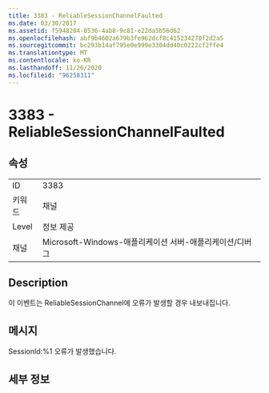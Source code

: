 ```yaml
---
title: 3383 - ReliableSessionChannelFaulted
ms.date: 03/30/2017
ms.assetid: f5948284-8536-4ab8-9c81-e22da5b56d62
ms.openlocfilehash: abf9b4602a679b3fe962dcf8c415234270f2d2a5
ms.sourcegitcommit: bc293b14af795e0e999e3304dd40c0222cf2ffe4
ms.translationtype: MT
ms.contentlocale: ko-KR
ms.lasthandoff: 11/26/2020
ms.locfileid: "96258311"
---
```

# <a name="3383---reliablesessionchannelfaulted"></a>3383 - ReliableSessionChannelFaulted

## <a name="properties"></a>속성  
  
|||  
|-|-|  
|ID|3383|  
|키워드|채널|  
|Level|정보 제공|  
|채널|Microsoft-Windows-애플리케이션 서버-애플리케이션/디버그|  
  
## <a name="description"></a>Description  

 이 이벤트는 ReliableSessionChannel에 오류가 발생할 경우 내보내집니다.  
  
## <a name="message"></a>메시지  

 SessionId:%1 오류가 발생했습니다.  
  
## <a name="details"></a>세부 정보
